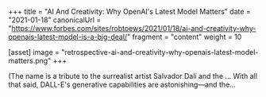 +++
title = "AI And Creativity: Why OpenAI's Latest Model Matters"
date = "2021-01-18"
canonicalUrl = "https://www.forbes.com/sites/robtoews/2021/01/18/ai-and-creativity-why-openais-latest-model-is-a-big-deal/"
fragment = "content"
weight = 10

[asset]
    image = "retrospective-ai-and-creativity-why-openais-latest-model-matters.png"
+++

(The name is a tribute to the surrealist artist Salvador Dalí and the ... 
With all that said, DALL-E's generative capabilities are astonishing—and 
the...

